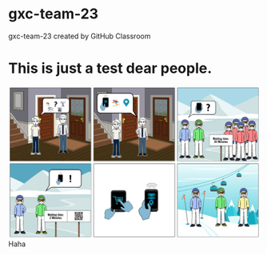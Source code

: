 # gxc-team-23
gxc-team-23 created by GitHub Classroom

This is just a test dear people.
==
![](https://github.com/gxc-international-innovation-challenge/gxc-team-23/blob/main/Storyboard.jpg)
Haha
